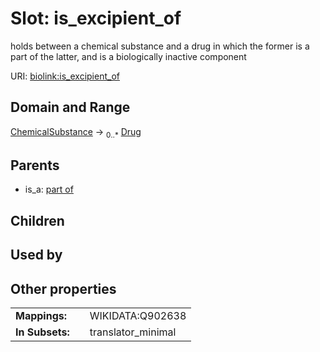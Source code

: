 
# Slot: is_excipient_of


holds between a chemical substance and a drug in which the former is a part of the latter, and is a biologically inactive component

URI: [biolink:is_excipient_of](https://w3id.org/biolink/vocab/is_excipient_of)


## Domain and Range

[ChemicalSubstance](ChemicalSubstance.md) &#8594;  <sub>0..\*</sub> [Drug](Drug.md)

## Parents

 *  is_a: [part of](part_of.md)

## Children


## Used by


## Other properties

|  |  |  |
| --- | --- | --- |
| **Mappings:** | | WIKIDATA:Q902638 |
| **In Subsets:** | | translator_minimal |

